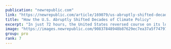 ```yaml
---
publication: "newrepublic.com"
link: "https://newrepublic.com/article/169079/us-abruptly-shifted-decades-climate-policy"
title: "How the U.S. Abruptly Shifted Decades of Climate Policy"
excerpt: "In just 72 hours, the United States reversed course on its long-standing opposition to establishing a fund for loss and damage."
image: "https://images.newrepublic.com/90837848948b87629ec7ea37a5f747970ffa35e7.jpeg?w=1109&h=577&crop=faces&fit=crop&fm=jpg"
group: pro
rank: 7
---
```

